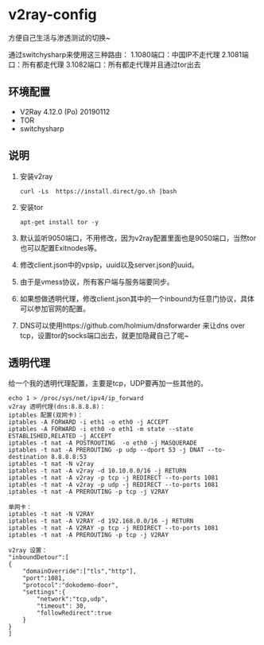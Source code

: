 # v2ray-config
方便自己生活与渗透测试的切换~

通过switchysharp来使用这三种路由：
1.1080端口：中国IP不走代理
2.1081端口：所有都走代理
3.1082端口：所有都走代理并且通过tor出去

## 环境配置

- V2Ray 4.12.0 (Po) 20190112
- TOR
- switchysharp

## 说明

1. 安装v2ray

   ```
   curl -Ls  https://install.direct/go.sh |bash
   ```

2. 安装tor

   ```
   apt-get install tor -y
   ```

3. 默认监听9050端口，不用修改，因为v2ray配置里面也是9050端口，当然tor也可以配置Exitnodes等。

4. 修改client.json中的vpsip，uuid以及server.json的uuid。

5. 由于是vmess协议，所有客户端与服务端要同步。

6. 如果想做透明代理，修改client.json其中的一个inbound为任意门协议，具体可以参加官网的配置。

7. DNS可以使用https://github.com/holmium/dnsforwarder 来让dns over tcp，设置tor的socks端口出去，就更加隐藏自己了呢~

## 透明代理

给一个我的透明代理配置，主要是tcp，UDP要再加一些其他的。

```
echo 1 > /proc/sys/net/ipv4/ip_forward
v2ray 透明代理(dns:8.8.8.8)：
iptables 配置(双网卡)：
iptables -A FORWARD -i eth1 -o eth0 -j ACCEPT
iptables -A FORWARD -i eth0 -o eth1 -m state --state ESTABLISHED,RELATED -j ACCEPT
iptables -t nat -A POSTROUTING  -o eth0 -j MASQUERADE
iptables -t nat -A PREROUTING -p udp --dport 53 -j DNAT --to-destination 8.8.8.8:53
iptables -t nat -N v2ray
iptables -t nat -A v2ray -d 10.10.0.0/16 -j RETURN
iptables -t nat -A v2ray -p tcp -j REDIRECT --to-ports 1081
iptables -t nat -A v2ray -p udp -j REDIRECT --to-ports 1081
iptables -t nat -A PREROUTING -p tcp -j V2RAY

单网卡：
iptables -t nat -N V2RAY
iptables -t nat -A V2RAY -d 192.168.0.0/16 -j RETURN
iptables -t nat -A V2RAY -p tcp -j REDIRECT --to-ports 1081
iptables -t nat -A PREROUTING -p tcp -j V2RAY

v2ray 设置：
"inboundDetour":[
{
	"domainOverride":["tls","http"],
	"port":1081,
	"protocol":"dokodemo-door",
	"settings":{
		"network":"tcp,udp",
		"timeout": 30,
		"followRedirect":true
	}
}
]
```

